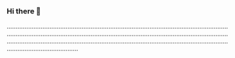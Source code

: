 ### Hi there 👋

............................................................................................................................................................................................................................................................................................................................................................................................................................